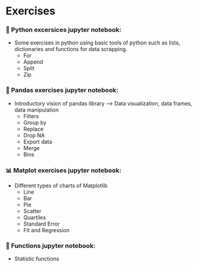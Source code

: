 # Exercises

### :snake: Python excersices jupyter notebook: 
  * Some exercises in python using basic tools of python such as lists, dictionaries and functions for data scrapping. 
    * For
    * Append
    * Split
    * Zip

### :panda_face: Pandas exercises jupyter notebook: 
  * Introductory vision of pandas library --> Data visualization, data frames, data manipulation
    * Filters
    * Group by
    * Replace 
    * Drop NA 
    * Export data
    * Merge
    * Bins

### :bar_chart: Matplot exercises jupyter notebook: 
  * Different types of charts of Matplotlib
    * Line
    * Bar
    * Pie
    * Scatter
    * Quartiles
    * Standard Error
    * Fit and Regression
    
### :1234: Functions jupyter notebook:
  * Statistic functions
